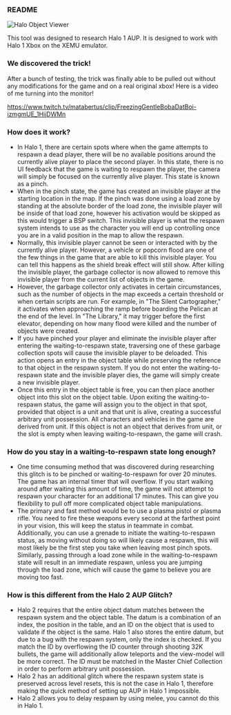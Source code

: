 ### README

![Halo Object Viewer](https://github.com/lbfs/objectviewer/blob/main/screenshot.jpg?raw=true)

This tool was designed to research Halo 1 AUP. It is designed to work with Halo 1 Xbox on the XEMU emulator.

### We discovered the trick!

After a bunch of testing, the trick was finally able to be pulled out without any modifications for the game and on a real original xbox! Here is a video of me turning into the monitor!

https://www.twitch.tv/matabertus/clip/FreezingGentleBobaDatBoi-izmgmUE_1HijDWMn


### How does it work?

- In Halo 1, there are certain spots where when the game attempts to respawn a dead player, there will be no available positions around the currently alive player to place the second player. In this state, there is no UI feedback that the game is waiting to respawn the player, the camera will simply be focused on the currently alive player. This state is known as a pinch.
- When in the pinch state, the game has created an invisible player at the starting location in the map. If the pinch was done using a load zone by standing at the absolute border of the load zone, the invisible player will be inside of that load zone, however his activation would be skipped as this would trigger a BSP switch. This invisible player is what the respawn system intends to use as the character you will end up controlling once you are in a valid position in the map to allow the respawn.
- Normally, this invisible player cannot be seen or interacted with by the currently alive player. However, a vehicle or popcorn flood are one of the few things in the game that are able to kill this invisible player. You can tell this happens as the shield break effect will still show. After killing the invisible player, the garbage collector is now allowed to remove this invisible player from the current list of objects in the game.  
- However, the garbage collector only activates in certain circumstances, such as the number of objects in the map exceeds a certain threshold or when certain scripts are run. For example, in "The Silent Cartographer," it activates when approaching the ramp before boarding the Pelican at the end of the level. In "The Library," it may trigger before the first elevator, depending on how many flood were killed and the number of objects were created. 
- If you have pinched your player and eliminate the invisible player after entering the waiting-to-respawn state, traversing one of these garbage collection spots will cause the invisible player to be deloaded. This action opens an entry in the object table while preserving the reference to that object in the respawn system. If you do not enter the waiting-to-respawn state and the invisible player dies, the game will simply create a new invisible player. 
- Once this entry in the object table is free, you can then place another object into this slot on the object table. Upon exiting the waiting-to-respawn status, the game will assign you to the object in that spot, provided that object is a unit and that unit is alive, creating a successful arbitrary unit possession. All characters and vehicles in the game are derived from unit. If this object is not an object that derives from unit, or the slot is empty when leaving waiting-to-respawn, the game will crash. 

### How do you stay in a waiting-to-respawn state long enough?
- One time consuming method that was discovered during researching this glitch is to be pinched or waiting-to-respawn for over 20 minutes. The game has an internal timer that will overflow. If you start walking around after waiting this amount of time, the game will not attempt to respawn your character for an additional 17 minutes. This can give you flexibility to pull off more complicated object table manipulations.  
- The primary and fast method would be to use a plasma pistol or plasma rifle. You need to fire these weapons every second at the farthest point in your vision, this will keep the status in teammate in combat. Additionally, you can use a grenade to initiate the waiting-to-respawn status, as moving without doing so will likely cause a respawn, this will most likely be the first step you take when leaving most pinch spots. Similarly, passing through a load zone while in the waiting-to-respawn state will result in an immediate respawn, unless you are jumping through the load zone, which will cause the game to believe you are moving too fast. 

### How is this different from the Halo 2 AUP Glitch?

- Halo 2 requires that the entire object datum matches between the respawn system and the object table. The datum is a combination of an index, the position in the table, and an ID on the object that is used to validate if the object is the same. Halo 1 also stores the entire datum, but due to a bug with the respawn system, only the index is checked. If you match the ID by overflowing the ID counter through shooting 32K bullets, the game will additionally allow teleports and the view-model will be more correct. The ID must be matched in the Master Chief Collection in order to perform arbitrary unit possession. 
- Halo 2 has an additional glitch where the respawn system state is preserved across level resets, this is not the case in Halo 1, therefore making the quick method of setting up AUP in Halo 1 impossible. 
- Halo 2 allows you to delay respawn by using melee, you cannot do this in Halo 1.
